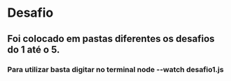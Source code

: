 # Desafio

## Foi colocado em pastas diferentes os desafios do 1 até o 5.

### Para utilizar basta digitar no terminal node --watch desafio1.js
